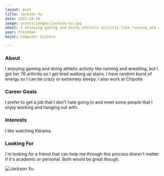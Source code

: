 ```yaml
---
layout: post
title: Jackson Xu 
date: 2021-10-20
image: assets/images/jackson-xu.jpg
about: I enjoying gaming and doing athletic activity like running and wrestling, but I got tier 76 arthritis so I get tired walking up stairs. I have random burst of energy so I can be crazy or extremely sleepy. I also work at Chipotle
year: Freshman
major: Computer Science

---
```


### About

I enjoying gaming and doing athletic activity like running and wrestling, but I got tier 76 arthritis so I get tired walking up stairs. I have random burst of energy so I can be crazy or extremely sleepy. I also work at Chipotle

### Career Goals

I prefer to get a job that I don't hate going to and meet some people that I enjoy working and hanging out with. 

### Interests

I like watching Kdrama. 

### Looking For

I'm looking for a friend that can help me through this process doesn't matter if it's academic or personal. Both would be great though. 

<div class="text-center my-5">
    <img src="https://sase-drexel.github.io/mentorship-2021/jackson-xu.jpg" alt="Jackson Xu" class="rounded post-img" />
</div>

